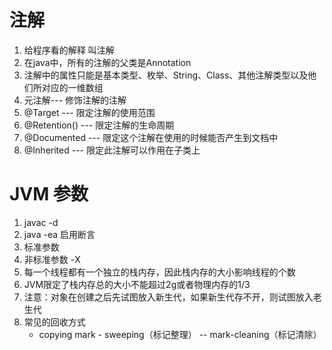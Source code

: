 # 注解
1. 给程序看的解释 叫注解
2. 在java中，所有的注解的父类是Annotation
3. 注解中的属性只能是基本类型、枚举、String、Class、其他注解类型以及他们所对应的一维数组
4. 元注解--- 修饰注解的注解
5. @Target --- 限定注解的使用范围
6. @Retention() --- 限定注解的生命周期
7. @Documented --- 限定这个注解在使用的时候能否产生到文档中
8. @Inherited --- 限定此注解可以作用在子类上

# JVM 参数
1. javac -d
2. java -ea 启用断言
3. 标准参数
4. 非标准参数 -X
5. 每一个线程都有一个独立的栈内存，因此栈内存的大小影响线程的个数
6.  JVM限定了栈内存总的大小不能超过2g或者物理内存的1/3
7. 注意：对象在创建之后先试图放入新生代，如果新生代存不开，则试图放入老生代
8. 常见的回收方式
    - copying mark - sweeping（标记整理） -- mark-cleaning（标记清除）